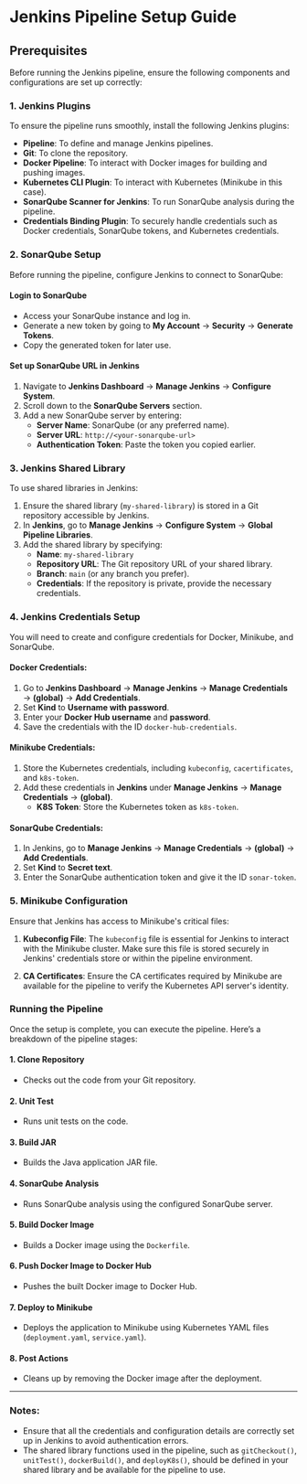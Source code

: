 # Jenkins Pipeline Setup Guide

## Prerequisites

Before running the Jenkins pipeline, ensure the following components and configurations are set up correctly:

### 1. Jenkins Plugins
To ensure the pipeline runs smoothly, install the following Jenkins plugins:

- **Pipeline**: To define and manage Jenkins pipelines.
- **Git**: To clone the repository.
- **Docker Pipeline**: To interact with Docker images for building and pushing images.
- **Kubernetes CLI Plugin**: To interact with Kubernetes (Minikube in this case).
- **SonarQube Scanner for Jenkins**: To run SonarQube analysis during the pipeline.
- **Credentials Binding Plugin**: To securely handle credentials such as Docker credentials, SonarQube tokens, and Kubernetes credentials.

### 2. SonarQube Setup
Before running the pipeline, configure Jenkins to connect to SonarQube:

#### Login to SonarQube
- Access your SonarQube instance and log in.
- Generate a new token by going to **My Account** → **Security** → **Generate Tokens**.
- Copy the generated token for later use.

#### Set up SonarQube URL in Jenkins
1. Navigate to **Jenkins Dashboard** → **Manage Jenkins** → **Configure System**.
2. Scroll down to the **SonarQube Servers** section.
3. Add a new SonarQube server by entering:
   - **Server Name**: SonarQube (or any preferred name).
   - **Server URL**: `http://<your-sonarqube-url>`
   - **Authentication Token**: Paste the token you copied earlier.

### 3. Jenkins Shared Library
To use shared libraries in Jenkins:

1. Ensure the shared library (`my-shared-library`) is stored in a Git repository accessible by Jenkins.
2. In **Jenkins**, go to **Manage Jenkins** → **Configure System** → **Global Pipeline Libraries**.
3. Add the shared library by specifying:
   - **Name**: `my-shared-library`
   - **Repository URL**: The Git repository URL of your shared library.
   - **Branch**: `main` (or any branch you prefer).
   - **Credentials**: If the repository is private, provide the necessary credentials.

### 4. Jenkins Credentials Setup
You will need to create and configure credentials for Docker, Minikube, and SonarQube.

#### Docker Credentials:
1. Go to **Jenkins Dashboard** → **Manage Jenkins** → **Manage Credentials** → **(global)** → **Add Credentials**.
2. Set **Kind** to **Username with password**.
3. Enter your **Docker Hub username** and **password**.
4. Save the credentials with the ID `docker-hub-credentials`.

#### Minikube Credentials:
1. Store the Kubernetes credentials, including `kubeconfig`, `cacertificates`, and `k8s-token`.
2. Add these credentials in **Jenkins** under **Manage Jenkins** → **Manage Credentials** → **(global)**.
   - **K8S Token**: Store the Kubernetes token as `k8s-token`.

#### SonarQube Credentials:
1. In Jenkins, go to **Manage Jenkins** → **Manage Credentials** → **(global)** → **Add Credentials**.
2. Set **Kind** to **Secret text**.
3. Enter the SonarQube authentication token and give it the ID `sonar-token`.

### 5. Minikube Configuration
Ensure that Jenkins has access to Minikube's critical files:

1. **Kubeconfig File**: The `kubeconfig` file is essential for Jenkins to interact with the Minikube cluster. Make sure this file is stored securely in Jenkins' credentials store or within the pipeline environment.
   
2. **CA Certificates**: Ensure the CA certificates required by Minikube are available for the pipeline to verify the Kubernetes API server's identity.

### Running the Pipeline

Once the setup is complete, you can execute the pipeline. Here’s a breakdown of the pipeline stages:

#### 1. **Clone Repository**
   - Checks out the code from your Git repository.

#### 2. **Unit Test**
   - Runs unit tests on the code.

#### 3. **Build JAR**
   - Builds the Java application JAR file.

#### 4. **SonarQube Analysis**
   - Runs SonarQube analysis using the configured SonarQube server.

#### 5. **Build Docker Image**
   - Builds a Docker image using the `Dockerfile`.

#### 6. **Push Docker Image to Docker Hub**
   - Pushes the built Docker image to Docker Hub.

#### 7. **Deploy to Minikube**
   - Deploys the application to Minikube using Kubernetes YAML files (`deployment.yaml`, `service.yaml`).

#### 8. **Post Actions**
   - Cleans up by removing the Docker image after the deployment.

---

### Notes:
- Ensure that all the credentials and configuration details are correctly set up in Jenkins to avoid authentication errors.
- The shared library functions used in the pipeline, such as `gitCheckout()`, `unitTest()`, `dockerBuild()`, and `deployK8s()`, should be defined in your shared library and be available for the pipeline to use.

